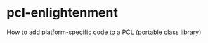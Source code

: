 pcl-enlightenment
=================

How to add platform-specific code to a PCL (portable class library)

